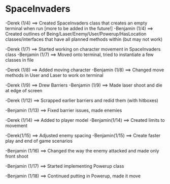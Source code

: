 # SpaceInvaders

-Derek (1/4) ==> Created SpaceInvaders class that creates an empty terminal when run [more to be added in the future!]
-Benjamin (1/4) ==> Created outlines of Being/Laser/Enemy/User/Powerup/HasLocation classes/interfaces that have all planned methods within (but may not work)

-Derek (1/7) ==> Started working on character movement in SpaceInvaders class
-Benjamin (1/7) ==> Moved onto terminal, tried to instantiate a few
classes in file

-Derek (1/8) ==> Added moving character
-Benjamin (1/8) ==> Changed move methods in User and Laser to work on
terminal

-Derek (1/9) ==> Drew Barriers
-Benjamin (1/9) ==> Made laser shoot and die at edge of screen

-Derek (1/12) ==> Scrapped earlier barriers and redid them (with hitboxes)

-Benjamin (1/13) ==> Fixed barrier issues, made enemies

-Derek (1/14) ==> Added to player model
-Benjamin(1/14) ==> Created limits to movement

-Derek(1/15) ==> Adjusted enemy spacing
-Benjamin(1/15) ==> Create faster play and end of game scenarios

-Benjamin (1/16) ==> Changed the way the enemy attacked and made only front shoot

-Benjamin (1/17) ==> Started implementing Powerup class

-Benjamin (1/18) ==> Continued putting in Powerup, made it move
